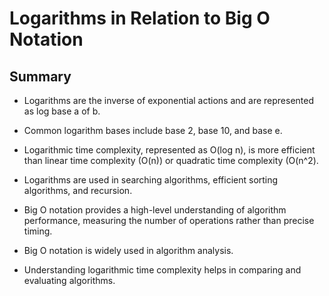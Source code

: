 # Logarithms in Relation to Big O Notation

## Summary

- Logarithms are the inverse of exponential actions and are represented as log base a of b.

- Common logarithm bases include base 2, base 10, and base e.

- Logarithmic time complexity, represented as O(log n), is more efficient than linear time complexity (O(n)) or quadratic time complexity (O(n^2).

- Logarithms are used in searching algorithms, efficient sorting algorithms, and recursion.

- Big O notation provides a high-level understanding of algorithm performance, measuring the number of operations rather than precise timing.

- Big O notation is widely used in algorithm analysis.

- Understanding logarithmic time complexity helps in comparing and evaluating algorithms.
